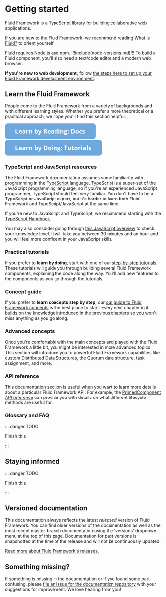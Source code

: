 
# Getting started

Fluid Framework is a TypeScript library for building collaborative web applications.

If you are new to the Fluid Framework, we recommend reading [What is Fluid?](../what-is-fluid.md) to orient yourself.

Fluid requires Node.js and npm. !!!include(node-versions.md)!!! To build a Fluid component, you'll also need a text/code
editor and a modern web browser.

**If you're new to web development,** follow [the steps here to set up your Fluid Framework development
environment](dev-env.md).


## Learn the Fluid Framework

People come to the Fluid Framework from a variety of backgrounds and with different learning styles. Whether you prefer a more theoretical or a practical approach, we hope you'll find this section helpful.

[<img src="button-docs.png" height="50"/>](../tutorials/README.md)
[<img src="button-tutorials.png" height="50"/>](hello-world.md)
### TypeScript and JavaScript resources

The Fluid Framework documentation assumes some familiarity with programming in the [TypeScript][] language. TypeScript
is a super-set of the JavaScript programming language, so if you're an experienced JavaScript programmer, TypeScript
should feel very familiar. You don't have to be a TypeScript or JavaScript expert, but it's harder to learn both Fluid
Framework and TypeScript/JavaScript at the same time.

If you're new to JavaScript and TypeScript, we recommend starting with the [TypeScript Handbook][ts-handbook].

You may also consdider going through [this JavaScript overview][mdn-tutorial] to check your knowledge level. It will
take you between 30 minutes and an hour and you will feel more confident in your JavaScript skills.


### Practical tutorials

If you prefer to **learn by doing**, start with one of our [step-by-step tutorials](../tutorials/README.md). These
tutorials will guide you through building several Fluid Framework components, explaining the code along the way. You'll
add new features to the components as you go through the tutorials.

### Concept guide

If you prefer to **learn concepts step by step**, our [our guide to Fluid Framework concepts](hello-world.md) is the best
place to start. Every next chapter in it builds on the knowledge introduced in the previous chapters so you won't miss
anything as you go along.


### Advanced concepts

Once you're comfortable with the main concepts and played with the Fluid Framework a little bit, you might be interested
in more advanced topics. This section will introduce you to powerful Fluid Framework capabilities like custom
Distributed Data Structures, the Quorum data structure, task assignment, and more.


### API reference

This documentation section is useful when you want to learn more details about a particular Fluid Framework API. For
example, the [PrimedComponent API reference]() can provide you with details on what different lifecycle methods are
useful for.


### Glossary and FAQ

::: danger TODO

Finish this

:::


## Staying informed

::: danger TODO

Finish this

:::


## Versioned documentation

This documentation always reflects the latest _released_ version of Fluid Framework. You can find older versions of the
documentation as well as the most recent master-branch documentation using the 'versions' dropdown menu at the top of
this page. Documentation for past versions is snapshotted at the time of the release and will not be continuously
updated.

[Read more about Fluid Framework's releases.](release-process.md)


## Something missing?

If something is missing in the documentation or if you found some part confusing, please [file an issue for the
documentation repository][docs-issue] with your suggestions for improvement. We love hearing from you!

<!-- Links -->

[mdn-tutorial]: https://developer.mozilla.org/en-US/docs/Web/JavaScript/A_re-introduction_to_JavaScript
[ts-handbook]: https://www.staging-typescript.org/docs/handbook/intro.html
[docs-issue]: https://github.com/microsoft/FluidFramework/issues/new?assignees=&labels=documentation&template=docs_issue.md&title=
[TypeScript]: https://www.typescriptlang.org/

